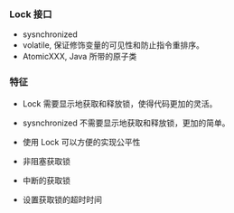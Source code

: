 ### Lock 接口
* sysnchronized 
* volatile, 保证修饰变量的可见性和防止指令重排序。
* AtomicXXX, Java 所带的原子类

### 特征
* Lock 需要显示地获取和释放锁，使得代码更加的灵活。
* sysnchronized 不需要显示地获取和释放锁，更加的简单。

* 使用 Lock 可以方便的实现公平性
* 非阻塞获取锁
* 中断的获取锁
* 设置获取锁的超时时间